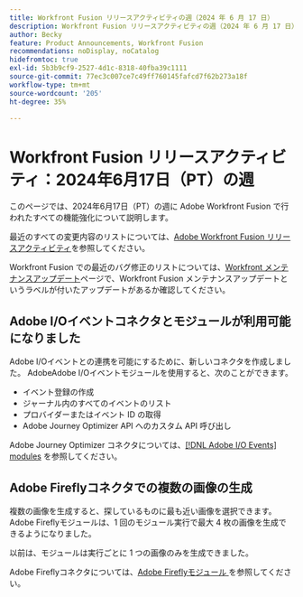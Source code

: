 ```yaml
---
title: Workfront Fusion リリースアクティビティの週（2024 年 6 月 17 日）
description: Workfront Fusion リリースアクティビティの週（2024 年 6 月 17 日）
author: Becky
feature: Product Announcements, Workfront Fusion
recommendations: noDisplay, noCatalog
hidefromtoc: true
exl-id: 5b3b9cf9-2527-4d1c-8318-40fba39c1111
source-git-commit: 77ec3c007ce7c49ff760145fafcd7f62b273a18f
workflow-type: tm+mt
source-wordcount: '205'
ht-degree: 35%

---
```


# Workfront Fusion リリースアクティビティ：2024年6月17日（PT）の週

このページでは、2024年6月17日（PT）の週に Adobe Workfront Fusion で行われたすべての機能強化について説明します。

最近のすべての変更内容のリストについては、[Adobe Workfront Fusion リリースアクティビティ](/help/workfront-fusion/fusion-product-releases/fusion-release-activity.md)を参照してください。

Workfront Fusion での最近のバグ修正のリストについては、[Workfront メンテナンスアップデート](https://experienceleague.adobe.com/docs/workfront-known-issues/releases/current-updates.html?lang=ja)ページで、Workfront Fusion メンテナンスアップデートというラベルが付いたアップデートがあるか確認してください。

## Adobe I/Oイベントコネクタとモジュールが利用可能になりました

Adobe I/Oイベントとの連携を可能にするために、新しいコネクタを作成しました。 AdobeAdobe I/Oイベントモジュールを使用すると、次のことができます。

* イベント登録の作成
* ジャーナル内のすべてのイベントのリスト
* プロバイダーまたはイベント ID の取得
* Adobe Journey Optimizer API へのカスタム API 呼び出し

Adobe Journey Optimizer コネクタについては、[[!DNL Adobe I/O Events] modules](/help/workfront-fusion/references/apps-and-modules/adobe-connectors/adobe-io-events-modules.md) を参照してください。

## Adobe Fireflyコネクタでの複数の画像の生成

複数の画像を生成すると、探しているものに最も近い画像を選択できます。 Adobe Fireflyモジュールは、1 回のモジュール実行で最大 4 枚の画像を生成できるようになりました。

以前は、モジュールは実行ごとに 1 つの画像のみを生成できました。

Adobe Fireflyコネクタについては、[Adobe Fireflyモジュール ](/help/workfront-fusion/references/apps-and-modules/adobe-connectors/adobe-firefly-modules.md) を参照してください。
